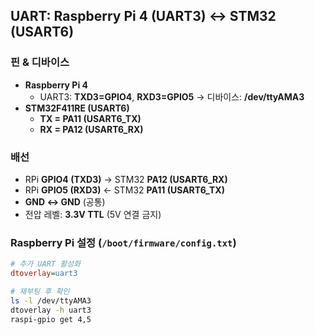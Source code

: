 ## UART: Raspberry Pi 4 (UART3) ↔ STM32 (USART6)

### 핀 & 디바이스
- **Raspberry Pi 4**  
  - UART3: **TXD3=GPIO4**, **RXD3=GPIO5**  → 디바이스: **/dev/ttyAMA3**  
- **STM32F411RE (USART6)**  
  - **TX = PA11 (USART6_TX)**  
  - **RX = PA12 (USART6_RX)**  

### 배선
- RPi **GPIO4 (TXD3)** → STM32 **PA12 (USART6_RX)**
- RPi **GPIO5 (RXD3)** ← STM32 **PA11 (USART6_TX)**
- **GND ↔ GND** (공통)
- 전압 레벨: **3.3V TTL** (5V 연결 금지)

### Raspberry Pi 설정 (`/boot/firmware/config.txt`)
```ini
# 추가 UART 활성화
dtoverlay=uart3
```
```bash
# 재부팅 후 확인
ls -l /dev/ttyAMA3
dtoverlay -h uart3 
raspi-gpio get 4,5
```